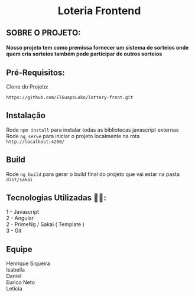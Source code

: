# <h1 align="center"> **Loteria Frontend** </h1>

## SOBRE O PROJETO:
#### Nosso projeto tem como premissa fornecer um sistema de sorteios onde quem cria sorteios também pode participar de outros sorteios
## Pré-Requisitos:
Clone do Projeto:
```
https://github.com/ElGuapoLoko/lottery-front.git
```

## Instalação
Rode `npm install` para instalar todas as bibliotecas javascript externas \
Rode `ng serve` para iniciar o projeto localmente na rota `http://localhost:4200/`

## Build
Rode `ng build` para gerar o build final do projeto que vai estar na pasta `dist/sakai`

## Tecnologias Utilizadas 👨‍💻:
1 - Javascript \
2 - Angular \
2 - PrimeNg / Sakai ( Template ) \
3 - Git

## Equipe

Henrique Siqueira \
Isabella \
Daniel \
Eurico Neto \
Leticia
